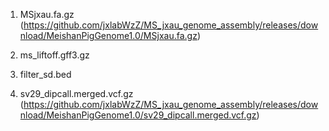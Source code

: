 1) MSjxau.fa.gz (https://github.com/jxlabWzZ/MS_jxau_genome_assembly/releases/download/MeishanPigGenome1.0/MSjxau.fa.gz)
2) ms_liftoff.gff3.gz
3) filter_sd.bed

4) sv29_dipcall.merged.vcf.gz (https://github.com/jxlabWzZ/MS_jxau_genome_assembly/releases/download/MeishanPigGenome1.0/sv29_dipcall.merged.vcf.gz)


